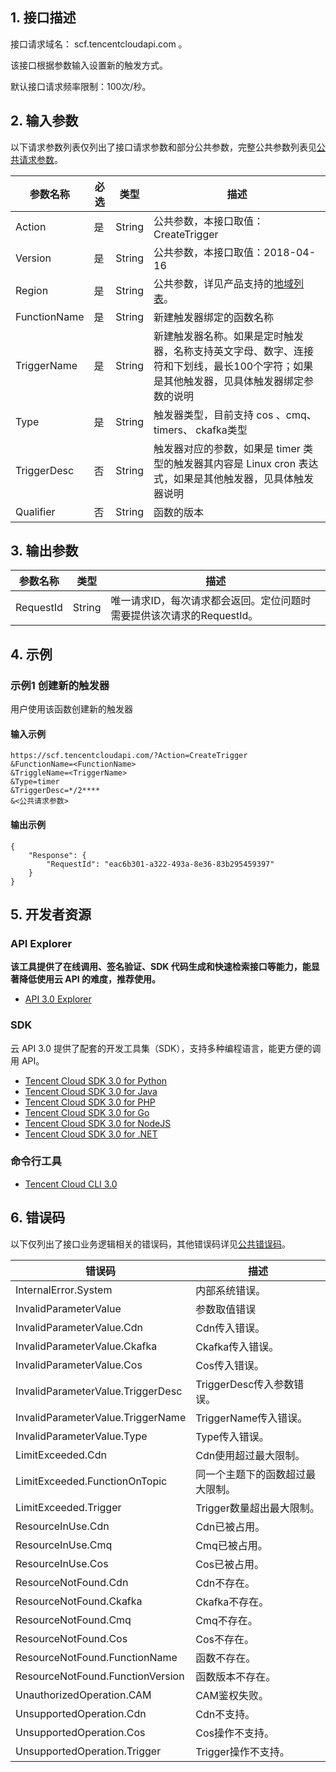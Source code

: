 ## 1. 接口描述

接口请求域名： scf.tencentcloudapi.com 。

该接口根据参数输入设置新的触发方式。

默认接口请求频率限制：100次/秒。

## 2. 输入参数

以下请求参数列表仅列出了接口请求参数和部分公共参数，完整公共参数列表见[公共请求参数](/document/api/583/17238)。

| 参数名称 | 必选 | 类型 | 描述 |
|---------|---------|---------|---------|
| Action | 是 | String | 公共参数，本接口取值：CreateTrigger |
| Version | 是 | String | 公共参数，本接口取值：2018-04-16 |
| Region | 是 | String | 公共参数，详见产品支持的[地域列表](/document/api/583/17238#.E5.9C.B0.E5.9F.9F.E5.88.97.E8.A1.A8)。 |
| FunctionName | 是 | String | 新建触发器绑定的函数名称 |
| TriggerName | 是 | String | 新建触发器名称。如果是定时触发器，名称支持英文字母、数字、连接符和下划线，最长100个字符；如果是其他触发器，见具体触发器绑定参数的说明 |
| Type | 是 | String | 触发器类型，目前支持 cos 、cmq、 timers、 ckafka类型 |
| TriggerDesc | 否 | String | 触发器对应的参数，如果是 timer 类型的触发器其内容是 Linux cron 表达式，如果是其他触发器，见具体触发器说明 |
| Qualifier | 否 | String | 函数的版本 |

## 3. 输出参数

| 参数名称 | 类型 | 描述 |
|---------|---------|---------|
| RequestId | String | 唯一请求ID，每次请求都会返回。定位问题时需要提供该次请求的RequestId。|

## 4. 示例

### 示例1 创建新的触发器

用户使用该函数创建新的触发器

#### 输入示例

```
https://scf.tencentcloudapi.com/?Action=CreateTrigger
&FunctionName=<FunctionName>
&TriggleName=<TriggerName>
&Type=timer
&TriggerDesc=*/2****
&<公共请求参数>
```

#### 输出示例

```
{
    "Response": {
        "RequestId": "eac6b301-a322-493a-8e36-83b295459397"
    }
}
```


## 5. 开发者资源

### API Explorer

**该工具提供了在线调用、签名验证、SDK 代码生成和快速检索接口等能力，能显著降低使用云 API 的难度，推荐使用。**

* [API 3.0 Explorer](https://console.cloud.tencent.com/api/explorer?Product=scf&Version=2018-04-16&Action=CreateTrigger)

### SDK

云 API 3.0 提供了配套的开发工具集（SDK），支持多种编程语言，能更方便的调用 API。

* [Tencent Cloud SDK 3.0 for Python](https://github.com/TencentCloud/tencentcloud-sdk-python)
* [Tencent Cloud SDK 3.0 for Java](https://github.com/TencentCloud/tencentcloud-sdk-java)
* [Tencent Cloud SDK 3.0 for PHP](https://github.com/TencentCloud/tencentcloud-sdk-php)
* [Tencent Cloud SDK 3.0 for Go](https://github.com/TencentCloud/tencentcloud-sdk-go)
* [Tencent Cloud SDK 3.0 for NodeJS](https://github.com/TencentCloud/tencentcloud-sdk-nodejs)
* [Tencent Cloud SDK 3.0 for .NET](https://github.com/TencentCloud/tencentcloud-sdk-dotnet)

### 命令行工具

* [Tencent Cloud CLI 3.0](https://cloud.tencent.com/document/product/440/6176)

## 6. 错误码

以下仅列出了接口业务逻辑相关的错误码，其他错误码详见[公共错误码](/document/api/583/17240#.E5.85.AC.E5.85.B1.E9.94.99.E8.AF.AF.E7.A0.81)。

| 错误码 | 描述 |
|---------|---------|
| InternalError.System | 内部系统错误。 |
| InvalidParameterValue | 参数取值错误 |
| InvalidParameterValue.Cdn | Cdn传入错误。 |
| InvalidParameterValue.Ckafka | Ckafka传入错误。 |
| InvalidParameterValue.Cos | Cos传入错误。 |
| InvalidParameterValue.TriggerDesc | TriggerDesc传入参数错误。 |
| InvalidParameterValue.TriggerName | TriggerName传入错误。 |
| InvalidParameterValue.Type | Type传入错误。 |
| LimitExceeded.Cdn | Cdn使用超过最大限制。 |
| LimitExceeded.FunctionOnTopic | 同一个主题下的函数超过最大限制。 |
| LimitExceeded.Trigger | Trigger数量超出最大限制。 |
| ResourceInUse.Cdn | Cdn已被占用。 |
| ResourceInUse.Cmq | Cmq已被占用。 |
| ResourceInUse.Cos | Cos已被占用。 |
| ResourceNotFound.Cdn | Cdn不存在。 |
| ResourceNotFound.Ckafka | Ckafka不存在。 |
| ResourceNotFound.Cmq | Cmq不存在。 |
| ResourceNotFound.Cos | Cos不存在。 |
| ResourceNotFound.FunctionName | 函数不存在。 |
| ResourceNotFound.FunctionVersion | 函数版本不存在。 |
| UnauthorizedOperation.CAM | CAM鉴权失败。 |
| UnsupportedOperation.Cdn | Cdn不支持。 |
| UnsupportedOperation.Cos | Cos操作不支持。 |
| UnsupportedOperation.Trigger | Trigger操作不支持。 |

